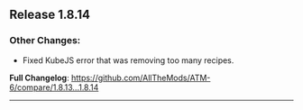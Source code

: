 ## Release 1.8.14

### Other Changes:
* Fixed KubeJS error that was removing too many recipes.

**Full Changelog**: https://github.com/AllTheMods/ATM-6/compare/1.8.13...1.8.14

--------------------------------------------------------------------------------
